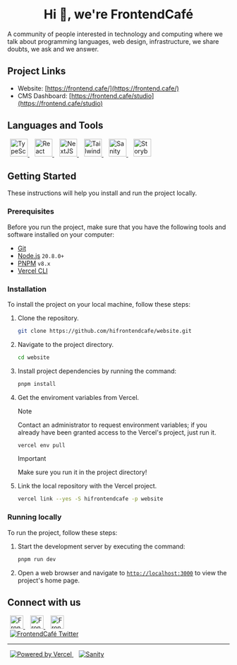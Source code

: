 <h1 align="center">Hi 👋, we're FrontendCafé</h1>

A community of people interested in technology and computing where we talk about programming languages, web design, infrastructure, we share doubts, we ask and we answer.

## Project Links

- Website: [https://frontend.cafe/](https://frontend.cafe/)
- CMS Dashboard: [https://frontend.cafe/studio](https://frontend.cafe/studio)
<!-- - Storybook:  -->

## Languages and Tools

<a href="https://www.typescriptlang.org/" target="_blank" style="margin:0px 6px">
  <img src="https://cdn.worldvectorlogo.com/logos/typescript.svg" alt="TypeScript" title='TypeScript' width="40" height="40"/>
</a>
<a href="https://react.dev/" target="_blank" style="margin:0px 6px">
  <img src="https://cdn.worldvectorlogo.com/logos/react-2.svg" alt="React" title="React" width="40" height="40"/>
</a>
<a href="https://nextjs.org/" target="_blank" style="margin:0px 6px">
  <img src="https://cdn.worldvectorlogo.com/logos/next-js.svg" alt="NextJS" title="NextJS" width="40" height="40"/>
</a>
<a href="https://tailwindcss.com/" target="_blank" style="margin:0px 6px">
  <img src="https://cdn.worldvectorlogo.com/logos/tailwindcss.svg" alt="Tailwind CSS" title="Tailwind CSS" width="40" height="40"/>
</a>
<a href="https://www.sanity.io/" target="_blank" style="margin:0px 6px">
  <img src="https://cdn.worldvectorlogo.com/logos/sanity.svg" alt="Sanity" title="Sanity" width="40" height="40"/>
</a>
<a href="https://storybook.js.org/" target="_blank" style="margin:0px 6px">
  <img src="https://cdn.worldvectorlogo.com/logos/storybook-1.svg" alt="Storybook" title="Storybook" width="40" height="40"/>
</a>

## Getting Started

These instructions will help you install and run the project locally.

### Prerequisites

Before you run the project, make sure that you have the following tools and software installed on your computer:

- [Git](https://git-scm.com/downloads)
- [Node.js](https://nodejs.org/en/download/) `20.8.0+`
- [PNPM](https://pnpm.io/installation) `v8.x`
- [Vercel CLI](https://vercel.com/docs/cli#installing-vercel-cli)

### Installation

To install the project on your local machine, follow these steps:

1. Clone the repository.

   ```bash
   git clone https://github.com/hifrontendcafe/website.git
   ```

2. Navigate to the project directory.

   ```bash
   cd website
   ```

3. Install project dependencies by running the command:

   ```bash
   pnpm install
   ```

4. Get the enviroment variables from Vercel.

   > [!NOTE]
   > Contact an administrator to request environment variables; if you already have been granted access to the Vercel's project, just run it.

   ```bash
   vercel env pull
   ```

   > [!IMPORTANT]
   > Make sure you run it in the project directory!

5. Link the local repository with the Vercel project.

   ```bash
   vercel link --yes -S hifrontendcafe -p website
   ```

### Running locally

To run the project, follow these steps:

1. Start the development server by executing the command:

   ```bash
   pnpm run dev
   ```

2. Open a web browser and navigate to [`http://localhost:3000`](https://localhost:3000/) to view the project's home page.

## Connect with us

<a href="https://twitter.com/frontendcafe" target="_blank" style="margin:0px 6px">
  <img src="https://cdn.worldvectorlogo.com/logos/twitter-3.svg" alt="FrontendCafé Twitter" height="30" width="30" />
</a>
<a href="https://www.linkedin.com/company/frontendcafe/" target="_blank" style="margin:0px 6px">
  <img src="https://cdn.worldvectorlogo.com/logos/linkedin-icon-2.svg" alt="FrontendCafé LinkedIn" height="30" width="30" />
</a>
<a href="https://discord.gg/frontendcafe" target="_blank" style="margin:0px 6px">
  <img src="https://cdn.worldvectorlogo.com/logos/discord.svg" alt="FrontendCafé Discord" height="30" width="30" />
</a>

<br/>

<a href="https://twitter.com/frontendcafe" target="_blank" style="margin:0px 6px">
  <img src="https://img.shields.io/twitter/follow/frontendcafe?logo=twitter&style=for-the-badge" alt="FrontendCafé Twitter" />
</a>

---

<a href="https://vercel.com/?utm_source=hifrontendcafe&utm_campaign=oss" style="margin:0px 6px" >
  <img src="https://www.datocms-assets.com/31049/1618983297-powered-by-vercel.svg" alt="Powered by Vercel" title="Powered by Vercel" />
</a>
<a href="https://sanity.io" style="margin:0px 6px" >
  <img src="https://cdn.sanity.io/images/3do82whm/next/51af00784c5addcf63ae7f0c416756acca7e63ac-353x71.svg?w=190&fm=png&dl=sanity-logo.png" alt="Sanity" title="Sanity" />
</a>
